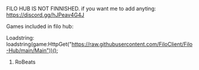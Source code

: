 FILO HUB IS NOT FINNISHED.
if you want me to add anyting: https://discord.gg/hJPeav4G4J

Games included in filo hub:

Loadstring: loadstring(game:HttpGet("https://raw.githubusercontent.com/FiloClient/Filo-Hub/main/Main"))();

1) RoBeats
